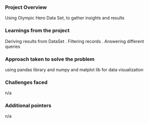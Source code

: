 ### Project Overview

 Using Olympic Hero  Data Set, to gather insights and results


### Learnings from the project

 Deriving results from DataSet . Filtering records . Answering different queries


### Approach taken to solve the problem

 using pandas library and numpy and matplot lib for data visualization


### Challenges faced

 n/a


### Additional pointers

 n/a


